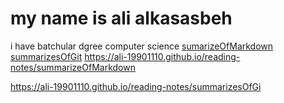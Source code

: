 # my name is ali alkasasbeh 
i have batchular dgree computer science
[sumarizeOfMarkdown](https://ali-19901110.github.io/reading-notes/summarizeOfMarkdown)
[summarizesOfGit](https://ali-19901110.github.io/reading-notes/summarizesOfGit)
https://ali-19901110.github.io/reading-notes/summarizeOfMarkdown

https://ali-19901110.github.io/reading-notes/summarizesOfGi